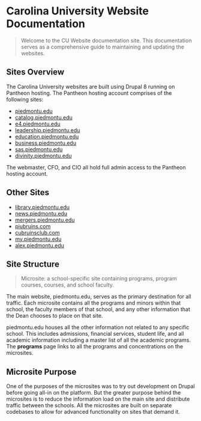 # Carolina University Website Documentation
> Welcome to the CU Website documentation site. This documentation serves as a comprehensive guide to maintaining and updating the websites.  

## Sites Overview
The Carolina University websites are built using Drupal 8 running on Pantheon hosting. The Pantheon hosting account comprises of the following sites:

- [piedmontu.edu](https://piedmontu.edu)
- [catalog.piedmontu.edu](https://catalog.piedmontu.edu)
- [e4.piedmontu.edu](https://e4.piedmontu.edu)
- [leadership.piedmontu.edu](https://leadership.piedmontu.edu)
- [education.piedmontu.edu](https://education.piedmontu.edu)
- [business.piedmontu.edu](https://business.piedmontu.edu)
- [sas.piedmontu.edu](https://sas.piedmontu.edu)
- [divinity.piedmontu.edu](https://divinity.piedmontu.edu)

The webmaster, CFO, and CIO all hold full admin access to the Pantheon hosting account.

## Other Sites
- [library.piedmontu.edu](https://library.piedmontu.edu)
- [news.piedmontu.edu](https://news.piedmontu.edu)
- [mergers.piedmontu.edu](https://mergers.piedmontu.edu)
- [piubruins.com](https://piubruins.com)
- [cubruinsclub.com](https://cubruinsclub.com)
- [my.piedmontu.edu](https://my.piedmontu.edu)
- [alex.piedmontu.edu](https://alex.piedmontu.edu)

## Site Structure
> Microsite: a school-specific site containing programs, program courses, courses, and school faculty.  

The main website, piedmontu.edu, serves as the primary destination for all traffic. Each microsite contains all the programs and minors within that school, the faculty members of that school, and any other information that the Dean chooses to place on that site.

piedmontu.edu houses all the other information not related to any specific school. This includes admissions, financial services, student life, and all academic information including a master list of all the academic programs. The **programs** page links to all the programs and concentrations on the microsites.

## Microsite Purpose
One of the purposes of the microsites was to try out development on Drupal before going all-in on the platform. But the greater purpose behind the microsites is to reduce the information load on the main site and distribute traffic between the schools. All the microsites are built on separate codebases to allow for advanced functionality on sites that demand it.